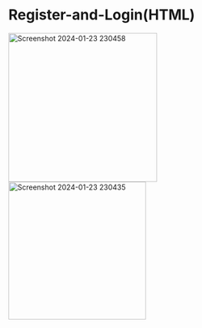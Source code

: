 # Register-and-Login(HTML)
<img width="294" alt="Screenshot 2024-01-23 230458" src="https://github.com/ganeshgagare/Register-and-Login/assets/116366722/bf3cadae-c5ff-4c7d-a85c-5d3cca0716cf">
<img width="272" alt="Screenshot 2024-01-23 230435" src="https://github.com/ganeshgagare/Register-and-Login/assets/116366722/4acf1d91-d235-4faf-979a-4e5fc7663f1f">

